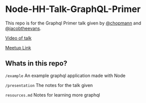 # Node-HH-Talk-GraphQL-Primer
This repo is for the Graphql Primer talk given by
[@chopmann](https://github.com/chopmann) and [@jacobtheevans](https://github.com/JacobTheEvans).

[Video of talk](https://www.youtube.com/watch?v=wNc1cdaHqBY&feature=youtu.be)

[Meetup Link](https://www.meetup.com/node-HH/events/250369317/)


## Whats in this repo?
`/example` An example graphql application made with Node

`/presentation` The notes for the talk given

`resources.md` Notes for learning more graphql
